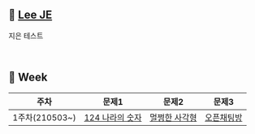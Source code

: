 ## 🐰 [Lee JE](https://github.com/jane096)

지은 테스트

<br>

## 📅 Week

|주차|문제1|문제2|문제3|
|:-----:|:-----:|:-----:|:-----:|
|1주차(210503~)|[124 나라의 숫자](https://programmers.co.kr/learn/courses/30/lessons/12899)|[멀쩡한 사각형](https://programmers.co.kr/learn/courses/30/lessons/62048)|[오픈채팅방](https://programmers.co.kr/learn/courses/30/lessons/42888)|

